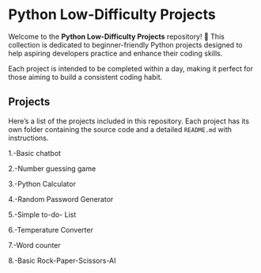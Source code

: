 # Python Low-Difficulty Projects

Welcome to the **Python Low-Difficulty Projects** repository! 🎉 This collection is dedicated to beginner-friendly Python projects designed to help aspiring developers practice and enhance their coding skills. 

Each project is intended to be completed within a day, making it perfect for those aiming to build a consistent coding habit.

## Projects

Here’s a list of the projects included in this repository. Each project has its own folder containing the source code and a detailed `README.md` with instructions.

1.-Basic chatbot

2.-Number guessing game

3.-Python Calculator

4.-Random Password Generator

5.-Simple to-do- List

6.-Temperature Converter

7.-Word counter

8.-Basic Rock-Paper-Scissors-AI


